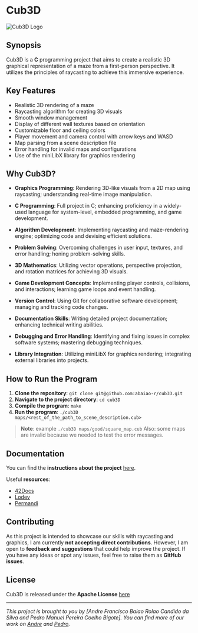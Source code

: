 # Cub3D

![Cub3D Logo](cub3d_logo.png)

## Synopsis

Cub3D is a **C** programming project that aims to create a realistic 3D graphical representation of a maze from a first-person perspective. It utilizes the principles of raycasting to achieve this immersive experience.

## Key Features

- Realistic 3D rendering of a maze
- Raycasting algorithm for creating 3D visuals
- Smooth window management
- Display of different wall textures based on orientation
- Customizable floor and ceiling colors
- Player movement and camera control with arrow keys and WASD
- Map parsing from a scene description file
- Error handling for invalid maps and configurations
- Use of the miniLibX library for graphics rendering

## Why Cub3D?

- **Graphics Programming**: Rendering 3D-like visuals from a 2D map using raycasting; understanding real-time image manipulation.

- **C Programming**: Full project in C; enhancing proficiency in a widely-used language for system-level, embedded programming, and game development.

- **Algorithm Development**: Implementing raycasting and maze-rendering engine; optimizing code and devising efficient solutions.

- **Problem Solving**: Overcoming challenges in user input, textures, and error handling; honing problem-solving skills.

- **3D Mathematics**: Utilizing vector operations, perspective projection, and rotation matrices for achieving 3D visuals.

- **Game Development Concepts**: Implementing player controls, collisions, and interactions; learning game loops and event handling.

- **Version Control**: Using Git for collaborative software development; managing and tracking code changes.

- **Documentation Skills**: Writing detailed project documentation; enhancing technical writing abilities.

- **Debugging and Error Handling**: Identifying and fixing issues in complex software systems; mastering debugging techniques.

- **Library Integration**: Utilizing miniLibX for graphics rendering; integrating external libraries into projects.

## How to Run the Program

1. **Clone the repository**: `git clone git@github.com:abaiao-r/cub3D.git`
2. **Navigate to the project directory**: `cd cub3D`
3. **Compile the program**: `make`
4. **Run the program**: `./cub3D maps/<rest_of_the_path_to_scene_description.cub>`

> **Note**: example `./cub3D maps/good/square_map.cub`
> Also: some maps are invalid because we needed to test the error messages.

## Documentation

You can find the **instructions about the project** [here](/cub3d_(subject).pdf).

Useful **resources**:
- [42Docs](https://harm-smits.github.io/42docs/libs/minilibx)
- [Lodev](https://lodev.org/cgtutor/raycasting.html)
- [Permandi](https://permadi.com/1996/05/ray-casting-tutorial-table-of-contents/)


## Contributing

As this project is intended to showcase our skills with raycasting and graphics, I am currently **not accepting direct contributions**. However, I am open to **feedback and suggestions** that could help improve the project. If you have any ideas or spot any issues, feel free to raise them as **GitHub issues**.

## License

Cub3D is released under the **Apache License** [here](/LICENSE)

---

*This project is brought to you by [Andre Francisco Baiao Rolao Candido da Silva and Pedro Manuel Pereira Coelho Bigote]. You can find more of our work on [Andre](https://github.com/abaiao-r) and [Pedro](https://github.com/pedperei).* 
